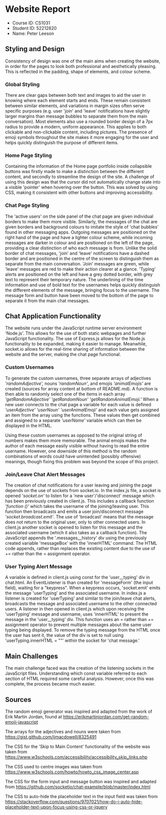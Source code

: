 # Website Report

* Course ID: CS1031
* Student ID: 52212820
* Name: Peter Leeson

## Styling and Design

Consistency of design was one of the main aims when creating the
website, in order for the pages to look both professional and
aesthetically pleasing. This is reflected in the padding, shape of
elements, and colour scheme.

### Global Styling

There are clear gaps between both text and images to aid the
user in knowing where each element starts and ends. These remain
consistent between similar elements, and variations in margin sizes
often serve specific purposes (e.g. user 'join' and 'leave'
notifications have slightly larger margins than message bubbles to
separate them from the main conversation). Most elements also use a
rounded border design of a 7px radius to provide a modern, uniform
appearance. This applies to both clickable and non-clickable content,
including pictures. The presence of emoji symbols throughout the site
makes it more engaging for the user and helps quickly distinguish the
purpose of different items.

### Home Page Styling

Containing the information of the Home page portfolio inside collapsible
buttons was firstly made to make a distinction between the different
content, and secondly to streamline the design of the site. A challenge
of using this design was that the cursor did not automatically change
state into a visible 'pointer' when hovering over the button. This was
solved by using CSS, making it consistent with other buttons and
improving accessibility.

### Chat Page Styling

The 'active users' on the side panel of the chat page are given
individual borders to make them more visible. Similarly, the messages of
the chat are given borders and background colours to imitate the style
of 'chat bubbles' found in other messaging apps. Outgoing messages are
positioned on the right hand of the page and have a lighter colour
scheme, while incoming messages are darker in colour and are positioned
on the left of the page, providing a clear distinction of who each
message is from. Unlike the solid border of chat messages, 'join' and
'leave' notifications have a dashed border and are positioned in the
centre of the screen to distinguish them as separate from the main
conversation. 'Join' messages are green, while 'leave' messages are red
to make their action clearer at a glance. 'Typing' alerts are positioned
on the left and have a grey dotted border, with grey text to represent
their temporary nature. The underlining of the time information and use
of bold text for the usernames helps quickly distinguish the different
elements of the message, bringing focus to the username. The message
form and button have been moved to the bottom of the page to separate it
from the main chat messages.

## Chat Application Functionality

The website runs under the JavaScript runtime server environment
'Node.js'. This allows for the use of both static webpages and further
JavaScript functionality. The use of Express.js allows for the Node.js
functionality to be expanded, making it easier to manage. Meanwhile,
socket.io allows for the real-time sharing of information between the
website and the server, making the chat page functional.

### Custom Usernames

To generate the custom usernames, three separate arrays of adjectives
*'randomAdjective',* nouns *'randomNoun'*, and emojis *'animalEmojis'*
are created (sources for array content at bottom of README.md). A
function is then able to randomly select one of the items in each array
*'getRandomAdjective'* *'getRandomNoun'* *'getRandomAnimalEmoji.'* When
a new user connects to the chat page a variable for each value is
defined *'userAdjective'* *'userNoun'* *'userAnimalEmoji'* and each
value gets assigned an item from the array using the functions. These
values then get combined and assigned to a separate *'userName'*
variable which can then be displayed in the HTML.

Using these custom usernames as opposed to the original string of
numbers makes them more memorable. The animal emojis makes the author of
each message easily visible without having to read the entire username.
However, one downside of this method is the random combinations of words
could have unintended (possibly offensive) meanings, though fixing this
problem was beyond the scope of this project.

### Join/Leave Chat Alert Messages

The creation of chat notifications for a user leaving and joining the
page depends on the use of sockets from socket.io. In the index.js file,
a socket is opened *'socket.on'* to listen for a 'new user'/'disconnect'
message which has been previously created in client.js. This includes a
callback function *'function ()'* which takes the username of the
joining/leaving user. This function then broadcasts and emits a user
join/disconnect message *'socket.broadcast.emit'*. The use of
'broadcast' means that the message does not return to the original user,
only to other connected users. In client.js another socket is opened to
listen for this message and the associated username (which it also takes
as a callback function). The JavaScript appends the
'.messages\_\_history' div using the previously created variable
'messageBox' with the 'innerHTML' command. The HTML code appends,
rather than replaces the existing content due to the use of += rather
than the = assignment operator.

### User Typing Alert Message

A variable is defined in client.js using const for the 'user\_\_typing'
div in chat.html. An EventListener is than created for 'messageForm'
(the input field), waiting for a "keypress". When a keypress occurs,
'socket.emit' emits the message 'userTyping' and the associated
username. In index.js a listener is created for 'userTyping' and similar
to the join/leave chat alerts, broadcasts the message and associated
username to the other connected users. A listener in then opened in
client.js which upon receiving the 'userTyping' message and username,
uses 'innerHTML' to present the message in the 'user\_\_typing' div.
This function uses an = rather than += assignment operator to prevent
multiple messages about the same user typing being displayed. To remove
the typing message from the HTML once the user has sent it, the value of
the div is set to null using 'userTyping.innerHTML = ""' within the
socket for 'chat message.'

## Main Challenges

The main challenge faced was the creation of the listening sockets in
the JavaScript files. Understanding which const variable referred to
each section of HTML required some careful analysis. However, once this
was complete, the process became much easier.

## Sources

The random emoji generator was inspired and adapted from the work of
Erik Martin Jordan, found at
<https://erikmartinjordan.com/get-random-emoji-javascript>

The arrays for the adjectives and nouns were taken from
<https://gist.github.com/ijmacdowell/8325491>

The CSS for the 'Skip to Main Content' functionality of the website was
taken from
<https://www.w3schools.com/accessibility/accessibility_skip_links.php>

The CSS used to centre images was taken from
<https://www.w3schools.com/howto/howto_css_image_center.asp>

The CSS for the form input and message button was inspired and adapted
from <https://github.com/socketio/chat-example/blob/master/index.html>

The CSS to auto-hide the placeholder text in the input field was taken from
<https://stackoverflow.com/questions/9707021/how-do-i-auto-hide-placeholder-text-upon-focus-using-css-or-jquery>
